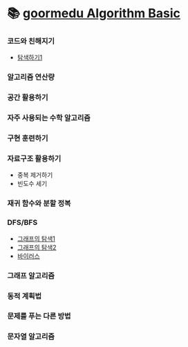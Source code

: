 
<h1>📚 <a href="https://edu.goorm.io/learn/lecture/554/%EC%95%8C%EA%B3%A0%EB%A6%AC%EC%A6%98-%EB%AC%B8%EC%A0%9C%ED%95%B4%EA%B2%B0%EA%B8%B0%EB%B2%95-%EC%9E%85%EB%AC%B8"> goormedu Algorithm Basic</a> </h1>

<h3> 코드와 친해지기 </h3>

<ul>
  <li><a href="https://github.com/wjdrbs96/goormedu_Algorithm/blob/master/CodeFun/Search1.java">탐색하기1</a></li>
</ul>

<h3> 알고리즘 연산량 </h3>

<h3> 공간 활용하기 </h3>

<h3> 자주 사용되는 수학 알고리즘 </h3>

<h3> 구현 훈련하기 </h3>

<h3> 자료구조 활용하기 </h3>

<ul>
  <li><a href="https://github.com/wjdrbs96/goormedu_Algorithm/blob/master/Data_Structure/Duplicate.java"></a>중복 제거하기</li>
  <li><a href="https://github.com/wjdrbs96/goormedu_Algorithm/blob/master/Data_Structure/MainFrequencyCount.java"></a>빈도수 세기</li>
</ul>

<h3> 재귀 함수와 분할 정복 </h3>

<h3> DFS/BFS</h3>

<ul>
  <li><a href="https://github.com/wjdrbs96/goormedu_Algorithm/blob/master/DFSBFS/GraphSearch1.java">그래프의 탐색1</a></li>
  <li><a href="https://github.com/wjdrbs96/goormedu_Algorithm/blob/master/DFSBFS/GraphSearch2.java">그래프의 탐색2</a></li>
  <li><a href="https://github.com/wjdrbs96/goormedu_Algorithm/blob/master/DFSBFS/Virus.java">바이러스</a></li>
</ul>

<h3> 그래프 알고리즘 </h3>

<h3> 동적 계획법 </h3>

<h3> 문제를 푸는 다른 방법 </h3>

<h3> 문자열 알고리즘  </h3>
